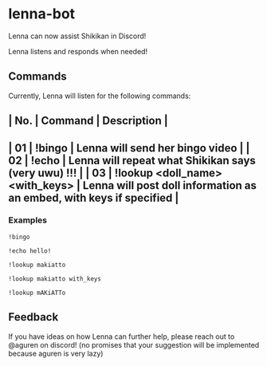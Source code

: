 # lenna-bot
Lenna can now assist Shikikan in Discord!

Lenna listens and responds when needed!

## Commands
Currently, Lenna will listen for the following commands:

| No.   | Command                           | Description                                                           |
---------------------------------------------------------------------------------------------------------------------
| 01    | !bingo                            | Lenna will send her bingo video                                       |
| 02    | !echo                             | Lenna will repeat what Shikikan says (very uwu) !!!                   |
| 03    | !lookup <doll_name> <with_keys>   | Lenna will post doll information as an embed, with keys if specified  |
---------------------------------------------------------------------------------------------------------------------

### Examples
`!bingo`

`!echo hello!`

`!lookup makiatto`

`!lookup makiatto with_keys`

`!lookup mAKiATTo`

## Feedback

If you have ideas on how Lenna can further help, please reach out to @aguren on discord! (no promises that your suggestion will be implemented because aguren is very lazy)